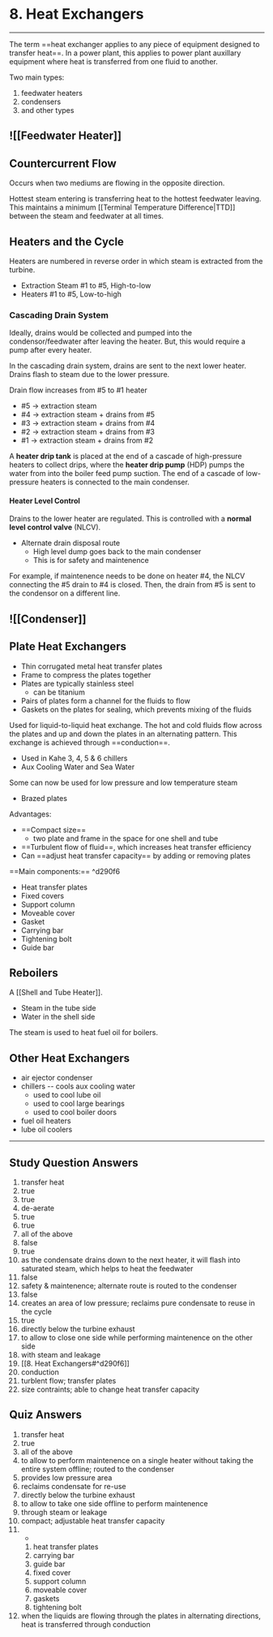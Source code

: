 # 8. Heat Exchangers
---

The term ==heat exchanger applies to any piece of equipment designed to transfer heat==. In a power plant, this applies to power plant auxillary equipment where heat is transferred from one fluid to another.

Two main types:
1. feedwater heaters
2. condensers
3. and other types

## ![[Feedwater Heater]]

## Countercurrent Flow
Occurs when two mediums are flowing in the opposite direction.

Hottest steam entering is transferring heat to the hottest feedwater leaving. This maintains a minimum [[Terminal Temperature Difference|TTD]] between the steam and feedwater at all times.

## Heaters and the Cycle
Heaters are numbered in reverse order in which steam is extracted from the turbine.
-	Extraction Steam #1 to #5, High-to-low
-	Heaters #1 to #5, Low-to-high

### Cascading Drain System
Ideally, drains would be collected and pumped into the condensor/feedwater after leaving the heater. But, this would require a pump after every heater.

In the cascading drain system, drains are sent to the next lower heater. Drains flash to steam due to the lower pressure.

Drain flow increases from #5 to #1 heater
-	#5 -> extraction steam
-	#4 -> extraction steam + drains from #5
-	#3 -> extraction steam + drains from #4
-	#2 -> extraction steam + drains from #3
-	#1 -> extraction steam + drains from #2

A **heater drip tank** is placed at the end of a cascade of high-pressure heaters to collect drips, where the __heater drip pump__ (HDP) pumps the water from into the boiler feed pump suction.
The end of a cascade of low-pressure heaters is connected to the main condenser.

#### Heater Level Control
Drains to the lower heater are regulated. This is controlled with a __normal level control valve__ (NLCV).

-	Alternate drain disposal route
	-	High level dump goes back to the main condenser
	-	This is for safety and maintenence
	
For example, if maintenence needs to be done on heater #4, the NLCV connecting the #5 drain to #4 is closed. Then, the drain from #5 is sent to the condensor on a different line.

## ![[Condenser]]

## Plate Heat Exchangers
-	Thin corrugated metal heat transfer plates
-	Frame to compress the plates together
-	Plates are typically stainless steel
	-	can be titanium
-	Pairs of plates form a channel for the fluids to flow
-	Gaskets on the plates for sealing, which prevents mixing of the fluids

Used for liquid-to-liquid heat exchange. The hot and cold fluids flow across the plates and up and down the plates in an alternating pattern. This exchange is achieved through ==conduction==.
-	Used in Kahe 3, 4, 5 & 6 chillers
-	Aux Cooling Water and Sea Water

Some can now be used for low pressure and low temperature steam
-	Brazed plates

Advantages:
-	==Compact size==
	-	two plate and frame in the space for one shell and tube
-	==Turbulent flow of fluid==, which increases heat transfer efficiency
-	Can ==adjust heat transfer capacity== by adding or removing plates

==Main components:== ^d290f6
-	Heat transfer plates
-	Fixed covers
-	Support column
-	Moveable cover
-	Gasket
-	Carrying bar
-	Tightening bolt
-	Guide bar

## Reboilers
A [[Shell and Tube Heater]].
-	Steam in the tube side
-	Water in the shell side

The steam is used to heat fuel oil for boilers.

## Other Heat Exchangers
-	air ejector condenser
-	chillers -- cools aux cooling water
	-	used to cool lube oil
	-	used to cool large bearings
	-	used to cool boiler doors
-	fuel oil heaters
-	lube oil coolers

---

## Study Question Answers
1.	transfer heat
2.	true
3.	true
4.	de-aerate
5.	true
6.	true
7.	all of the above
8.	false
9.	true
10.	as the condensate drains down to the next heater, it will flash into saturated steam, which helps to heat the feedwater
11.	false
12.	safety & maintenence; alternate route is routed to the condenser
13.	false
14.	creates an area of low pressure; reclaims pure condensate to reuse in the cycle
15.	true
16.	directly below the turbine exhaust
17.	to allow to close one side while performing maintenence on the other side
18.	with steam and leakage
19.	[[8. Heat Exchangers#^d290f6]]
20.	conduction
21.	turblent flow; transfer plates
22. size contraints; able to change heat transfer capacity

## Quiz Answers
1. transfer heat
2. true
3. all of the above
4. to allow to perform maintenence on a single heater without taking the entire system offline; routed to the condenser
5. provides low pressure area
6. reclaims condensate for re-use
7. directly below the turbine exhaust
8. to allow to take one side offline to perform maintenence
9. through steam or leakage
10. compact; adjustable heat transfer capacity
11. -
	1. heat transfer plates
	2. carrying bar
	3. guide bar
	4. fixed cover
	5. support column
	6. moveable cover
	7. gaskets
	8. tightening bolt
12. when the liquids are flowing through the plates in alternating directions, heat is transferred through conduction